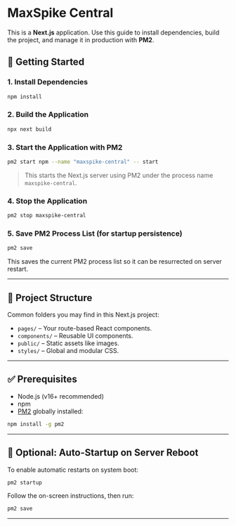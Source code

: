 
# MaxSpike Central

This is a **Next.js** application. Use this guide to install dependencies, build the project, and manage it in production with **PM2**.

## 🚀 Getting Started

### 1. Install Dependencies

```bash
npm install
```

### 2. Build the Application

```bash
npx next build
```

### 3. Start the Application with PM2

```bash
pm2 start npm --name "maxspike-central" -- start
```

> This starts the Next.js server using PM2 under the process name `maxspike-central`.

### 4. Stop the Application

```bash
pm2 stop maxspike-central
```

### 5. Save PM2 Process List (for startup persistence)

```bash
pm2 save
```

This saves the current PM2 process list so it can be resurrected on server restart.

---

## 📂 Project Structure

Common folders you may find in this Next.js project:

* `pages/` – Your route-based React components.
* `components/` – Reusable UI components.
* `public/` – Static assets like images.
* `styles/` – Global and modular CSS.

---

## ✅ Prerequisites

* Node.js (v16+ recommended)
* npm
* [PM2](https://pm2.keymetrics.io/) globally installed:

```bash
npm install -g pm2
```

---

## 🔁 Optional: Auto-Startup on Server Reboot

To enable automatic restarts on system boot:

```bash
pm2 startup
```

Follow the on-screen instructions, then run:

```bash
pm2 save
```

---

